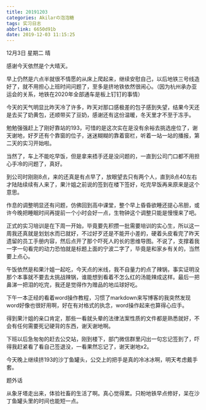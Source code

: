 ```yaml
---
title: 20191203
categories: Akilarの泡泡糖
tags: 实习日志
abbrlink: 6650d91b
date: 2019-12-03 11:15:25
---
```


12月3日 星期二 晴

感谢今天依然是个大晴天。

早上仍然是六点半就很不情愿的从床上爬起来，继续安慰自己，以后地铁三号线造好了，就不用担心上班时间问题了，至多是挤地铁依然很闹心。（因为杭州承办亚运会的关系，地铁在2020年全部通车是板上钉钉的事情）

今天的天气明显比昨天冷了许多，昨天对那口感极差的包子感到失望，结果今天还是去买了奶黄包，还顺带买了豆奶，感谢还有这份温暖，冬天里才不至于冻手。

勉勉强强赶上了刚好靠站的193，可惜的是这次实在是没有余裕去挑选座位了，谢天谢地，好歹还有个靠窗的位子，迷迷糊糊的靠着窗栏，听着一站一站的播报，第二天的实习开始啦。

当然了，车上不能吃早饭，但是拿来捂手还是没问题的，一直到公司门口都不用担心手冷的问题了，真好。

到公司时刚刚8点，来的还真是有点早了，放眼望去只有两个人，直到8点40左右才陆陆续续有人来了，果汁姐之前说的签到在楼下签好，吃完早饭再来原来是这个意思。

作息的调整明显还有问题，仿佛回到高中课堂，整个早上昏昏欲睡还提心吊胆，或许今晚把睡眠时间再提前一个小时会好一点，生物钟这个调整只能是慢慢来了吧。

正式的实习培训是在下周一开始，毕竟要先积攒一批需要培训的实心生，所以这一周我还真就是划划水而已就好，不过好歹还是不能开小差的，硬着头皮看完了昨天遗留的员工手册内容，然后点开了那个吓死人的长的思维导图。不说了，支撑着我一字一句看完的动力恐怕就是标题上面的宁波二字了，毕竟是和家乡有关的，当然要上点心。

午饭依然是和果汁姐一起吃，今天点的米线，我不自量力的点了辣锅，事实证明没那个本事就不要去太挑战辣锅，谁能想到看着不怎么红的汤能辣成这样。最后一把鼻涕一把泪的吃完，我还是觉得作为赠品的地瓜球好吃。

下午一本正经的看着word操作教程，习惯了markdown来写博客的我突然发现word好像也很好用啊，好在有对格式的执念，word操作起来也算得心应手。

得到果汁姐的亲口肯定，那些一看就头晕的法律法案性质的文件都是熟悉就好，不会有任何需要死记硬背的东西，谢天谢地啊。

下班以后急匆匆的赶去公交站，刚到楼下，部门微信群里闪出一句忘记签到了，吓得我赶紧看了看自己签退没，一看果然忘记了，谢天谢地x2。

今天晚上继续挤193的沙丁鱼罐头，公交上的把手是真的冷冰冰啊，明天考虑戴手套。

题外话

从象牙塔走出来，体验社畜的生活了啊。真心觉得累。只盼地铁早点修好，呆在沙丁鱼罐头里的时间也能短一点。
